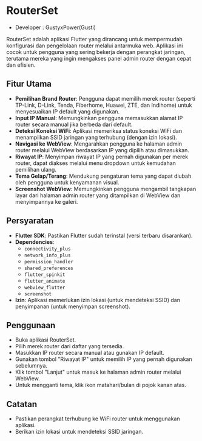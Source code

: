 # RouterSet
- Developer : GustyxPower(Gusti)

RouterSet adalah aplikasi Flutter yang dirancang untuk mempermudah konfigurasi dan pengelolaan router melalui antarmuka web. Aplikasi ini cocok untuk pengguna yang sering bekerja dengan perangkat jaringan, terutama mereka yang ingin mengakses panel admin router dengan cepat dan efisien.

## Fitur Utama

- **Pemilihan Brand Router**: Pengguna dapat memilih merek router (seperti TP-Link, D-Link, Tenda, Fiberhome, Huawei, ZTE, dan Indihome) untuk menyesuaikan IP default yang digunakan.
- **Input IP Manual**: Memungkinkan pengguna memasukkan alamat IP router secara manual jika berbeda dari default.
- **Deteksi Koneksi WiFi**: Aplikasi memeriksa status koneksi WiFi dan menampilkan SSID jaringan yang terhubung (dengan izin lokasi).
- **Navigasi ke WebView**: Mengarahkan pengguna ke halaman admin router melalui WebView berdasarkan IP yang dipilih atau dimasukkan.
- **Riwayat IP**: Menyimpan riwayat IP yang pernah digunakan per merek router, dapat diakses melalui menu dropdown untuk kemudahan pemilihan ulang.
- **Tema Gelap/Terang**: Mendukung pengaturan tema yang dapat diubah oleh pengguna untuk kenyamanan visual.
- **Screenshot WebView**: Memungkinkan pengguna mengambil tangkapan layar dari halaman admin router yang ditampilkan di WebView dan menyimpannya ke galeri.

## Persyaratan

- **Flutter SDK**: Pastikan Flutter sudah terinstal (versi terbaru disarankan).
- **Dependencies**:
  - `connectivity_plus`
  - `network_info_plus`
  - `permission_handler`
  - `shared_preferences`
  - `flutter_spinkit`
  - `flutter_animate`
  - `webview_flutter`
  - `screenshot`
- **Izin**: Aplikasi memerlukan izin lokasi (untuk mendeteksi SSID) dan penyimpanan (untuk menyimpan screenshot).

## Penggunaan
- Buka aplikasi RouterSet.
- Pilih merek router dari daftar yang tersedia.
- Masukkan IP router secara manual atau gunakan IP default.
- Gunakan tombol "Riwayat IP" untuk memilih IP yang pernah digunakan sebelumnya.
- Klik tombol "Lanjut" untuk masuk ke halaman admin router melalui WebView.
- Untuk mengganti tema, klik ikon matahari/bulan di pojok kanan atas.

## Catatan
- Pastikan perangkat terhubung ke WiFi router untuk menggunakan aplikasi.
- Berikan izin lokasi untuk mendeteksi SSID jaringan.
